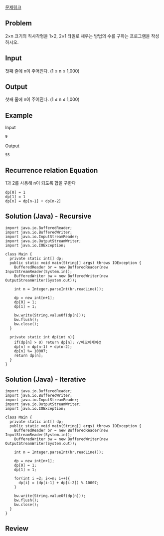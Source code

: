 [문제링크](https://www.acmicpc.net/problem/11726)

## Problem
2×n 크기의 직사각형을 1×2, 2×1 타일로 채우는 방법의 수를 구하는 프로그램을 작성하시오.


## Input
첫째 줄에 n이 주어진다. (1 ≤ n ≤ 1,000)

## Output
첫째 줄에 n이 주어진다. (1 ≤ n ≤ 1,000)

## Example
Input
```
9
```

Output
```
55
```

## Recurrence relation Equation
1과 2를 사용해 n이 되도록 합을 구한다
```
dp[0] = 1
dp[1] = 1
dp[n] = dp[n-1] + dp[n-2]
```

## Solution (Java) - Recursive
```
import java.io.BufferedReader;
import java.io.BufferedWriter;
import java.io.InputStreamReader;
import java.io.OutputStreamWriter;
import java.io.IOException;

class Main {
  private static int[] dp;
  public static void main(String[] args) throws IOException {
    BufferedReader br = new BufferedReader(new InputStreamReader(System.in));
    BufferedWriter bw = new BufferedWriter(new OutputStreamWriter(System.out));

    int n = Integer.parseInt(br.readLine());
    
    dp = new int[n+1];
    dp[0] = 1;
    dp[1] = 1;
    
    bw.write(String.valueOf(dp(n)));
    bw.flush();
    bw.close();
  }

  private static int dp(int n){
    if(dp[n] > 0) return dp[n]; //메모이제이션
    dp[n] = dp(n-1) + dp(n-2);
    dp[n] %= 10007;
    return dp[n];
  }
}
```

## Solution (Java) - Iterative
```
import java.io.BufferedReader;
import java.io.BufferedWriter;
import java.io.InputStreamReader;
import java.io.OutputStreamWriter;
import java.io.IOException;

class Main {
  private static int[] dp;
  public static void main(String[] args) throws IOException {
    BufferedReader br = new BufferedReader(new InputStreamReader(System.in));
    BufferedWriter bw = new BufferedWriter(new OutputStreamWriter(System.out));

    int n = Integer.parseInt(br.readLine());
    
    dp = new int[n+1];
    dp[0] = 1;
    dp[1] = 1;

    for(int i =2; i<=n; i++){
      dp[i] = (dp[i-1] + dp[i-2]) % 10007;
    }
    
    bw.write(String.valueOf(dp[n]));
    bw.flush();
    bw.close();
  }
}
```

## Review
